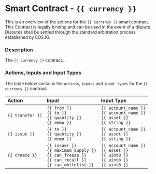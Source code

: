 # Smart Contract - `{{ currency }}`

This is an overview of the actions for the `{{ currency }}` smart contract. This Contract is legally binding and can be used in the event of a dispute. Disputes shall be settled through the standard arbitration process established by EOS.IO.

### Description

The `{{ currency }}` contract...

### Actions, Inputs and Input Types

The table below contains the `actions`, `inputs` and `input types` for the `{{ currency }}` contract.

| Action | Input | Input Type |
|:--|:--|:--|
| `{{ transfer }}` | `{{ from }}`<br/>`{{ to }}`<br/>`{{ quantity }}`<br/>`{{ memo }}` | `{{ account_name }}`<br/>`{{ account_name }}`<br/>`{{ asset }}`<br/>`{{ string }}` |
| `{{ issue }}` | `{{ to }}`<br/>`{{ quantity }}`<br/>`{{ memo }}` | `{{ account_name }}`<br/>`{{ asset }}`<br/>`{{ string }}` |
| `{{ create }}` | `{{ issuer }}`<br/>`{{ maximum_supply }}`<br/>`{{ can_freeze }}`<br/>`{{ can_recall }}`<br/>`{{ can_whitelist }}` | `{{ account_name }}`<br/>`{{ asset }}`<br/>`{{ uint8 }}`<br/>`{{ uint8 }}`<br/>`{{ uint8 }}` |
